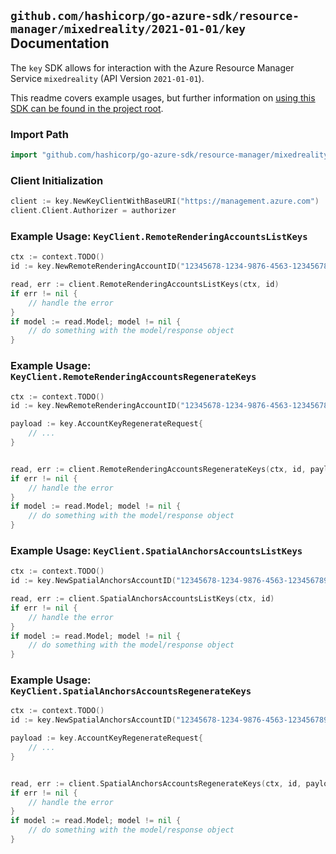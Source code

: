 
## `github.com/hashicorp/go-azure-sdk/resource-manager/mixedreality/2021-01-01/key` Documentation

The `key` SDK allows for interaction with the Azure Resource Manager Service `mixedreality` (API Version `2021-01-01`).

This readme covers example usages, but further information on [using this SDK can be found in the project root](https://github.com/hashicorp/go-azure-sdk/tree/main/docs).

### Import Path

```go
import "github.com/hashicorp/go-azure-sdk/resource-manager/mixedreality/2021-01-01/key"
```


### Client Initialization

```go
client := key.NewKeyClientWithBaseURI("https://management.azure.com")
client.Client.Authorizer = authorizer
```


### Example Usage: `KeyClient.RemoteRenderingAccountsListKeys`

```go
ctx := context.TODO()
id := key.NewRemoteRenderingAccountID("12345678-1234-9876-4563-123456789012", "example-resource-group", "remoteRenderingAccountValue")

read, err := client.RemoteRenderingAccountsListKeys(ctx, id)
if err != nil {
	// handle the error
}
if model := read.Model; model != nil {
	// do something with the model/response object
}
```


### Example Usage: `KeyClient.RemoteRenderingAccountsRegenerateKeys`

```go
ctx := context.TODO()
id := key.NewRemoteRenderingAccountID("12345678-1234-9876-4563-123456789012", "example-resource-group", "remoteRenderingAccountValue")

payload := key.AccountKeyRegenerateRequest{
	// ...
}


read, err := client.RemoteRenderingAccountsRegenerateKeys(ctx, id, payload)
if err != nil {
	// handle the error
}
if model := read.Model; model != nil {
	// do something with the model/response object
}
```


### Example Usage: `KeyClient.SpatialAnchorsAccountsListKeys`

```go
ctx := context.TODO()
id := key.NewSpatialAnchorsAccountID("12345678-1234-9876-4563-123456789012", "example-resource-group", "spatialAnchorsAccountValue")

read, err := client.SpatialAnchorsAccountsListKeys(ctx, id)
if err != nil {
	// handle the error
}
if model := read.Model; model != nil {
	// do something with the model/response object
}
```


### Example Usage: `KeyClient.SpatialAnchorsAccountsRegenerateKeys`

```go
ctx := context.TODO()
id := key.NewSpatialAnchorsAccountID("12345678-1234-9876-4563-123456789012", "example-resource-group", "spatialAnchorsAccountValue")

payload := key.AccountKeyRegenerateRequest{
	// ...
}


read, err := client.SpatialAnchorsAccountsRegenerateKeys(ctx, id, payload)
if err != nil {
	// handle the error
}
if model := read.Model; model != nil {
	// do something with the model/response object
}
```
